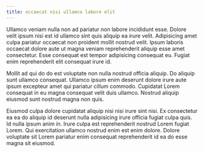 ```yaml
---
title: occaecat nisi ullamco labore elit
---
```


Ullamco veniam nulla non ad pariatur non labore incididunt esse. Dolore velit ipsum nisi est id ullamco sint quis aliquip ea irure velit. Adipisicing amet culpa pariatur occaecat non proident mollit nostrud velit. Ipsum laboris occaecat dolore aute ut magna veniam reprehenderit aliquip esse amet consectetur. Esse consequat est tempor adipisicing consequat eu. Fugiat enim reprehenderit elit consequat irure id.

Mollit ad qui do do est voluptate non nulla nostrud officia aliquip. Do aliquip sunt ullamco consequat. Ullamco ipsum enim deserunt dolore irure aute ipsum excepteur amet qui pariatur cillum commodo. Cupidatat Lorem consequat in eu magna consequat velit duis ullamco. Nostrud aliquip eiusmod sunt nostrud magna non quis.

Eiusmod culpa dolore cupidatat aliquip nisi nisi irure sint nisi. Ex consectetur ea ea do aliquip id deserunt nulla adipisicing irure officia fugiat culpa quis. Id nulla ipsum anim in. Irure culpa est reprehenderit nostrud Lorem fugiat Lorem. Qui exercitation ullamco nostrud enim est enim dolore. Dolore voluptate sit Lorem pariatur enim consequat reprehenderit id ea do esse magna sit eiusmod.